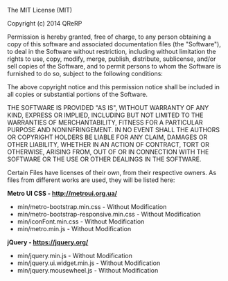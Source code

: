 The MIT License (MIT)

Copyright (c) 2014 QReRP

Permission is hereby granted, free of charge, to any person obtaining a copy
of this software and associated documentation files (the "Software"), to deal
in the Software without restriction, including without limitation the rights
to use, copy, modify, merge, publish, distribute, sublicense, and/or sell
copies of the Software, and to permit persons to whom the Software is
furnished to do so, subject to the following conditions:

The above copyright notice and this permission notice shall be included in all
copies or substantial portions of the Software.

THE SOFTWARE IS PROVIDED "AS IS", WITHOUT WARRANTY OF ANY KIND, EXPRESS OR
IMPLIED, INCLUDING BUT NOT LIMITED TO THE WARRANTIES OF MERCHANTABILITY,
FITNESS FOR A PARTICULAR PURPOSE AND NONINFRINGEMENT. IN NO EVENT SHALL THE
AUTHORS OR COPYRIGHT HOLDERS BE LIABLE FOR ANY CLAIM, DAMAGES OR OTHER
LIABILITY, WHETHER IN AN ACTION OF CONTRACT, TORT OR OTHERWISE, ARISING FROM,
OUT OF OR IN CONNECTION WITH THE SOFTWARE OR THE USE OR OTHER DEALINGS IN THE
SOFTWARE.

Certain Files have licenses of their own, from their respective owners. As files from different works are used, they will be listed here:

**Metro UI CSS - http://metroui.org.ua/**

+ min/metro-bootstrap.min.css - Without Modification
+ min/metro-bootstrap-responsive.min.css - Without Modification
+ min/iconFont.min.css - Without Modification
+ min/metro.min.js - Without Modification

**jQuery - https://jquery.org/**

+ min/jquery.min.js - Without Modification
+ min/jquery.ui.widget.min.js - Without Modification
+ min/jquery.mousewheel.js - Without Modification
